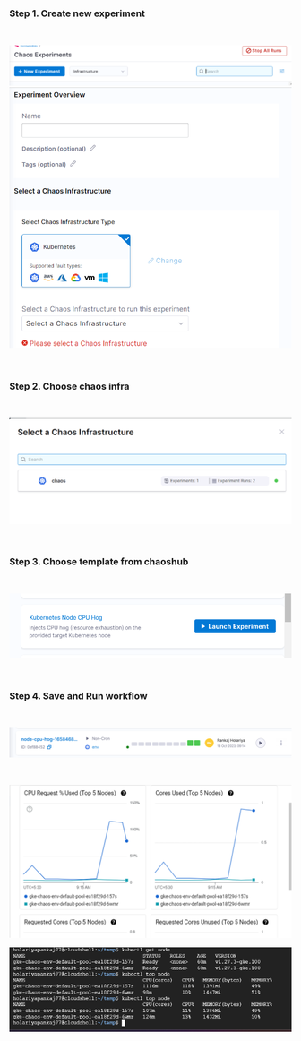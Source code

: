 ### Step 1. Create new experiment
<br/>

![Alt text](image.png)
![Alt text](image-1.png)

<br/>

### Step 2. Choose chaos infra
<br/>

![Alt text](image-2.png)

<br/>

### Step 3. Choose template from chaoshub 
<br/>

![Alt text](image-8.png)
<br/>

<br/>

### Step 4. Save and Run workflow 
<br/>

![Alt text](image-10.png)

<br/>

![Alt text](<Screenshot 2023-10-18 091845.png>)

![Alt text](<Screenshot 2023-10-18 091915.png>)


